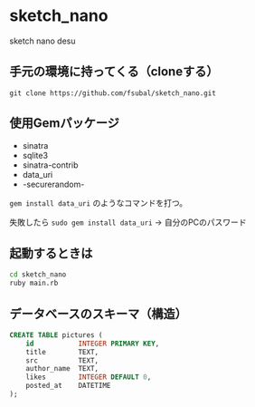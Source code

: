 # sketch_nano
sketch nano desu

## 手元の環境に持ってくる（cloneする）
`git clone https://github.com/fsubal/sketch_nano.git`

## 使用Gemパッケージ
* sinatra
* sqlite3
* sinatra-contrib
* data_uri
* -securerandom-

`gem install data_uri` のようなコマンドを打つ。

失敗したら `sudo gem install data_uri` -> 自分のPCのパスワード

## 起動するときは

```sh
cd sketch_nano
ruby main.rb
```

## データベースのスキーマ（構造）

```sql
CREATE TABLE pictures (
    id           INTEGER PRIMARY KEY,
    title        TEXT,
    src          TEXT,
    author_name  TEXT,
    likes        INTEGER DEFAULT 0,
    posted_at    DATETIME
);
